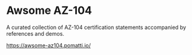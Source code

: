 # Awsome AZ-104

A curated collection of AZ-104 certification statements accompanied by references and demos.

https://awsome-az104.pomatti.io/
